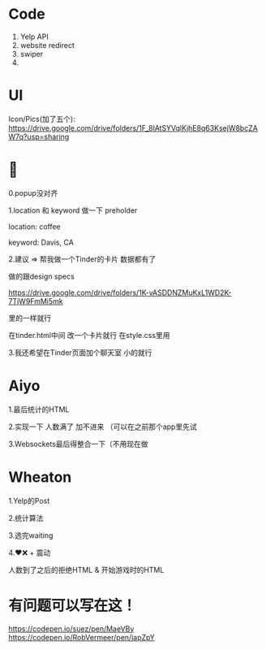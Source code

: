 # Code
1. Yelp API
2. website redirect
3. swiper
4.

# UI

Icon/Pics(加了五个):
https://drive.google.com/drive/folders/1F_8lAtSYVqlKjhE8q63KsejW8bcZAW7q?usp=sharing


# 🍩

0.popup没对齐

1.location 和 keyword 做一下 preholder

location: coffee

keyword: Davis, CA

2.建议 => 帮我做一个Tinder的卡片 数据都有了

做的跟design specs 

https://drive.google.com/drive/folders/1K-vASDDNZMuKxL1WD2K-7TjW9FmMi5mk

里的一样就行

在tinder.html中间 改一个卡片就行 在style.css里用 

3.我还希望在Tinder页面加个聊天室 小的就行

# Aiyo

1.最后统计的HTML

2.实现一下 人数满了 加不进来 （可以在之前那个app里先试

3.Websockets最后得整合一下（不用现在做


# Wheaton

1.Yelp的Post

2.统计算法

3.选完waiting

4.❤❌ + 震动

人数到了之后的拒绝HTML & 开始游戏时的HTML


# 有问题可以写在这！

https://codepen.io/suez/pen/MaeVBy
https://codepen.io/RobVermeer/pen/japZpY